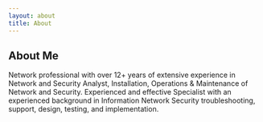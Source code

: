 ```yaml
---
layout: about
title: About
---
```


## About Me

Network professional with over 12+ years of extensive experience in Network and Security Analyst, Installation, Operations & Maintenance of Network and Security. Experienced and effective Specialist with an experienced background in Information Network Security troubleshooting, support, design, testing, and implementation.

